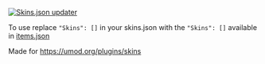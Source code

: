 [![Skins.json updater](https://github.com/yesBad/rust-skins-updater/actions/workflows/action.yml/badge.svg)](https://github.com/yesBad/rust-skins-updater/actions/workflows/action.yml)

To use replace `"Skins": []` in your skins.json with the `"Skins": []` available in [items.json](/items.json)

Made for https://umod.org/plugins/skins
